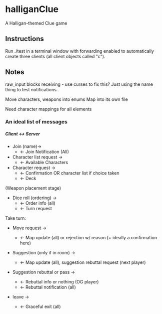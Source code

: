 # halliganClue
A Halligan-themed Clue game

## Instructions
Run ./test in a terminal window with forwarding enabled to automatically create three clients (all client objects called "c").


## Notes
raw_input blocks receiving - use curses to fix this?
Just using the name thing to test notifications.

Move characters, weapons into enums
Map into its own file

Need character mappings for all elements


### An ideal list of messages
##### Client <-> Server

* Join (name)->
    * <- Join Notification (All)
* Character list request ->
    * <- Available Characters
* Character request ->
    * <- Confirmation OR character list if choice taken
    * <- Deck


(Weapon placement stage)

* Dice roll (ordering) ->
    * <- Order info (all)
    * <- Turn request

Take turn:
* Move request ->
    * <- Map update (all) or rejection w/ reason (+ ideally a confirmation here)
* Suggestion (only if in room) ->
    * <- Map update (all), suggestion rebuttal request (next player)
* Suggestion rebuttal or pass ->
    * <- Rebuttal info or nothing (OG player)
    * <- Rebuttal notification (all)


* leave ->
    * <- Graceful exit (all)
